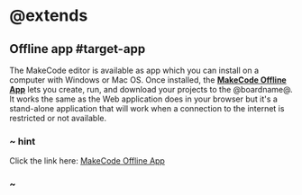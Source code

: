 # @extends

## Offline app #target-app

The MakeCode editor is available as app which you can install on a computer with Windows or Mac OS. Once installed, the **[MakeCode Offline App](/offline-app)** lets you create, run, and download your projects to the @boardname@. It works the same as the Web application does in your browser but it's a stand-alone application that will work when a connection to the internet is restricted or not available.

### ~ hint

Click the link here: [MakeCode Offline App](/offline-app)

### ~